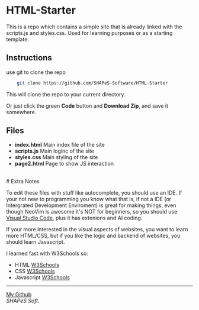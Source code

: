 # HTML-Starter

This is a repo which contains a simple site that is already linked with the scripts.js and styles.css. Used for learning purposes or as a starting template.

## Instructions
use git to clone the repo
```bash
    git clone https://github.com/SHAPeS-Software/HTML-Starter
```

This will clone the repo to your current directory.

Or just click the green **Code** button and **Download Zip**, and save it somewhere.

## Files

- **index.html** 
Main index file of the site
- **scripts.js**
Main loginc of the site
- **styles.css**
Main styling of the site
- **page2.html**
Page to show JS interaction
<br>
# Extra Notes

To edit these files with stuff like autocomplete, you should use an IDE.
If your not new to programming you know what that is, if not a IDE (or Intergrated Development Enviroment) is great for making things, even though NeoVim is awesome
it's NOT for beginners, so you should use <a href="https://code.visualstudio.com/">Visual Studio Code</a>, plus it has extenions and AI coding.

If your more interested in the visual aspects of websites, you want to learn more HTML/CSS, but if you like the logic and backend of websites, you should learn Javascript.

I learned fast with W3Schools so:
- HTML <a href="https://www.w3schools.com/html/">W3Schools</a>
- CSS <a href="https://www.w3schools.com/css/">W3Schools</a>
- Javascript <a href="https://www.w3schools.com/js/">W3Schools</a>
<hr>
<a href="https://github.com/SHAPE-Software/">My Github</a>
<br>
<i>SHAPeS Soft.</i>

